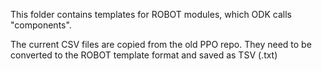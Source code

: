 This folder contains templates for ROBOT modules, which ODK calls "components".

The current CSV files are copied from the old PPO repo. They need to be converted to the ROBOT template format and saved as TSV (.txt)
